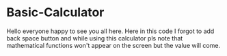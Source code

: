 # Basic-Calculator

Hello everyone happy to see you all here.
Here in this code I forgot to add back space button and while using this calculator pls note that mathematical functions won't appear on the screen but the value will come.
